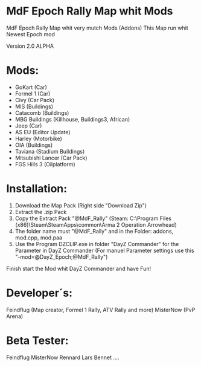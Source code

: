 MdF Epoch Rally Map whit Mods
=============================

MdF Epoch Rally Map whit very mutch Mods (Addons) 
This Map run whit Newest Epoch mod 

Version 2.0 ALPHA


Mods:
=============================

- GoKart (Car)
- Formel 1 (Car)
- Civy (Car Pack)
- MIS (Buildings)
- Catacomb (Buildings)
- MBG Buildings (Killhouse, Buildings3, African)
- Jeep (Car)
- AS EU (Editor Update)
- Harley (Motorbike)
- OIA (Buildings)
- Taviana (Stadium Buildings)
- Mitsubishi Lancer (Car Pack)
- FGS Hills 3 (Oilplatform)




Installation:
=============================

1. Download the Map Pack (Right side "Download Zip")
2. Extract the .zip Pack
3. Copy the Extract Pack "@MdF_Rally" (Steam: C:\Program Files (x86)\Steam\SteamApps\common\Arma 2 Operation Arrowhead)
4. The folder name must "@MdF_Rally" and in the Folder: addons, mod.cpp, mod.paa
5. Use the Program DZCLIP.exe in folder "DayZ Commander" for the Parameter in DayZ Commander
(For manuel Parameter settings use this "-mod=@DayZ_Epoch;@MdF_Rally")

Finish start the Mod whit DayZ Commander and have Fun!


Developer´s:
=============================
Feindflug (Map creator, Formel 1 Rally, ATV Rally and more) 
MisterNow (PvP Arena)



Beta Tester:
=============================
Feindflug 
MisterNow 
Rennard 
Lars 
Bennet 
.... 